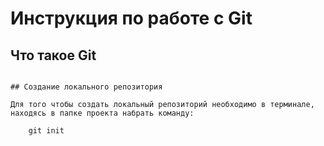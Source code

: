 # **Инструкция по работе с Git**

## Что такое Git

~~~Тут нужно писать описание программы Git~~

## Создание локального репозитория

Для того чтобы создать локальный репозиторий необходимо в терминале, находясь в папке проекта набрать команду:

    git init

